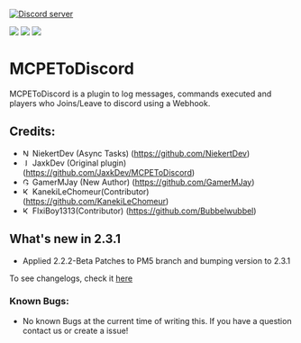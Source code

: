 <a href="https://discord.gg/RuF5gxRNfQ"><img src="https://discordapp.com/api/guilds/554059221847638040/embed.png" alt="Discord server"/></a>

[![](https://poggit.pmmp.io/shield.state/MCPEToDiscord)](https://poggit.pmmp.io/p/MCPEToDiscord)
[![](https://poggit.pmmp.io/shield.api/MCPEToDiscord)](https://poggit.pmmp.io/p/MCPEToDiscord)
[![](https://poggit.pmmp.io/shield.dl.total/MCPEToDiscord)](https://poggit.pmmp.io/p/MCPEToDiscord)
# MCPEToDiscord
MCPEToDiscord is a plugin to log messages, commands executed and players who Joins/Leave to discord using a Webhook.

## Credits:

- <img src="https://avatars.githubusercontent.com/u/25668874" alt="NierkertDev" height="13" width="13" style="border-radius:50%;"> NiekertDev (Async Tasks) (https://github.com/NiekertDev)
- <img src="https://avatars.githubusercontent.com/u/25908768" alt="JaxkDev" height="13" width="13" style="border-radius:50%;"> JaxkDev (Original plugin) (https://github.com/JaxkDev/MCPEToDiscord)
- <img src="https://avatars.githubusercontent.com/u/66413999" alt="GamerMJay" height="13" width="13" style="border-radius:50%;"> GamerMJay (New Author) (https://github.com/GamerMJay)
- <img src="https://avatars.githubusercontent.com/u/52374013" alt="KanekiLeChomeur" height="13" width="13" style="border-radius:50%;"> KanekiLeChomeur(Contributor) (https://github.com/KanekiLeChomeur)
- <img src="https://avatars.githubusercontent.com/u/65186341" alt="KanekiLeChomeur" height="13" width="13" style="border-radius:50%;"> FlxiBoy1313(Contributor) (https://github.com/Bubbelwubbel)

## What's new in 2.3.1

- Applied 2.2.2-Beta Patches to PM5 branch and bumping version to 2.3.1

To see changelogs, check it <a href="https://github.com/KanekiLeChomeur/MCPEToDiscord-Patches/blob/master/changelogs.md" alt="Changelogs">here</a>


### Known Bugs:
- No known Bugs at the current time of writing this.
If you have a question contact us or create a issue!
